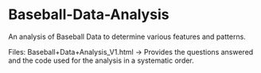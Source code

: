 # Baseball-Data-Analysis
An analysis of Baseball Data to determine various features and patterns.

Files:
  Baseball+Data+Analysis_V1.html -> Provides the questions answered and the code used for the analysis in a systematic order.
